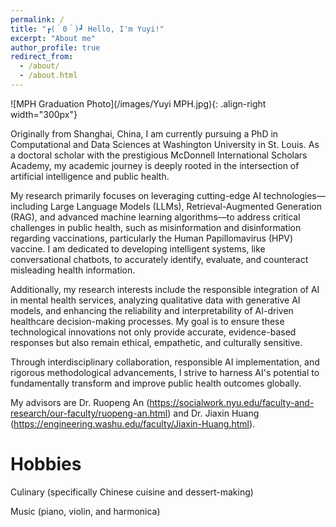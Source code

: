 ```yaml
---
permalink: /
title: "┏(＾0＾)┛ Hello, I'm Yuyi!"
excerpt: "About me"
author_profile: true
redirect_from: 
  - /about/
  - /about.html
---
```



![MPH Graduation Photo](/images/Yuyi MPH.jpg){: .align-right width="300px"}

Originally from Shanghai, China, I am currently pursuing a PhD in Computational and Data Sciences at Washington University in St. Louis. As a doctoral scholar with the prestigious McDonnell International Scholars Academy, my academic journey is deeply rooted in the intersection of artificial intelligence and public health.

My research primarily focuses on leveraging cutting-edge AI technologies—including Large Language Models (LLMs), Retrieval-Augmented Generation (RAG), and advanced machine learning algorithms—to address critical challenges in public health, such as misinformation and disinformation regarding vaccinations, particularly the Human Papillomavirus (HPV) vaccine. I am dedicated to developing intelligent systems, like conversational chatbots, to accurately identify, evaluate, and counteract misleading health information.

Additionally, my research interests include the responsible integration of AI in mental health services, analyzing qualitative data with generative AI models, and enhancing the reliability and interpretability of AI-driven healthcare decision-making processes. My goal is to ensure these technological innovations not only provide accurate, evidence-based responses but also remain ethical, empathetic, and culturally sensitive.

Through interdisciplinary collaboration, responsible AI implementation, and rigorous methodological advancements, I strive to harness AI's potential to fundamentally transform and improve public health outcomes globally.

My advisors are Dr. Ruopeng An (https://socialwork.nyu.edu/faculty-and-research/our-faculty/ruopeng-an.html) and Dr. Jiaxin Huang (https://engineering.washu.edu/faculty/Jiaxin-Huang.html).


Hobbies
======
Culinary (specifically Chinese cuisine and dessert-making)

Music (piano, violin, and harmonica)
